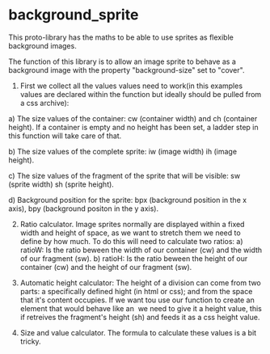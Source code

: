 # background_sprite
This proto-library has the maths to be able to use sprites as flexible background images.

The function of this library is to allow an image sprite to behave as a background image with the property "background-size" set to "cover".

1. First we collect all the values values need to work(in this examples values are declared within the function but ideally should be pulled from a css archive): 

  a)  The size values of the container: cw (container width) and ch (container height). If a container is empty and no height       has been set, a ladder step in this function will take care of that.

  b)  The size values of the complete sprite: iw (image width) ih (image height).

  c)  The size values of the fragment of the sprite that will be visible: sw (sprite width) sh (sprite height).

  d)  Background position for the sprite: bpx (background position in the x axis), bpy (background positon in the y axis).

2. Ratio calculator. Image sprites normally are displayed within a fixed width and height of space, as we want to stretch them we need to define by how much. To do this will need to calculate two ratios:
  a) ratioW: Is the ratio beween the width of our container (cw) and the width of our fragment (sw).
  b) ratioH: Is the ratio beween the height of our container (cw) and the height of our fragment (sw).

3. Automatic height calculator: The height of a division can come from two parts: a specifically defined hight (in html or css); and from the space that it's content occupies. If we want tou use our function to create an element that would behave like an <img /> we need to give it a height value, this if retreives the fragment's height (sh) and feeds it as a css height value.

4. Size and value calculator. The formula to calculate these values is a bit tricky.  
